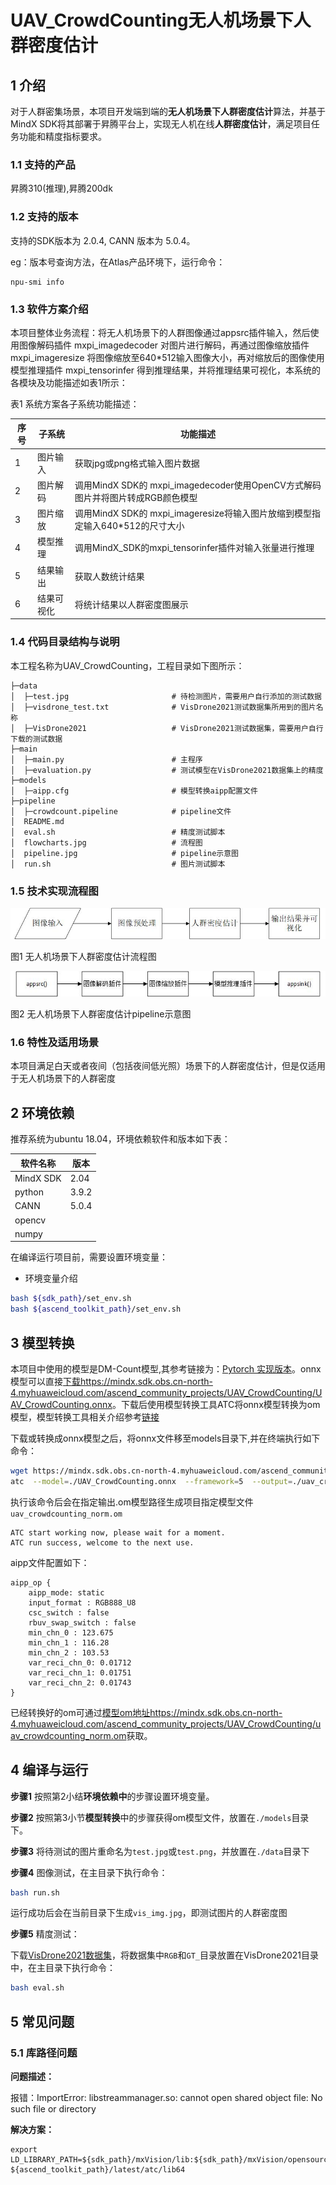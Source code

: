 # UAV_CrowdCounting无人机场景下人群密度估计

## 1 介绍
对于人群密集场景，本项目开发端到端的**无人机场景下人群密度估计**算法，并基于MindX SDK将其部署于昇腾平台上，实现无人机在线**人群密度估计**，满足项目任务功能和精度指标要求。

### 1.1 支持的产品

昇腾310(推理),昇腾200dk

### 1.2 支持的版本

支持的SDK版本为 2.0.4, CANN 版本为 5.0.4。

eg：版本号查询方法，在Atlas产品环境下，运行命令：

```
npu-smi info
```



### 1.3 软件方案介绍

本项目整体业务流程：将无人机场景下的人群图像通过appsrc插件输入，然后使用图像解码插件 mxpi_imagedecoder 对图片进行解码，再通过图像缩放插件 mxpi_imageresize 将图像缩放至640\*512输入图像大小，再对缩放后的图像使用模型推理插件 mxpi_tensorinfer 得到推理结果，并将推理结果可视化，本系统的各模块及功能描述如表1所示：

表1 系统方案各子系统功能描述：


| 序号 | 子系统       | 功能描述                                                                    |
| ---- | ----------- | -------------------------------------------------------------------------- |
| 1    | 图片输入    | 获取jpg或png格式输入图片数据                                                     |
| 2    | 图片解码    | 调用MindX SDK的 mxpi_imagedecoder使用OpenCV方式解码图片并将图片转成RGB颜色模型      |
| 3    | 图片缩放    | 调用MindX SDK的 mxpi_imageresize将输入图片放缩到模型指定输入640*512的尺寸大小       |
| 4    | 模型推理    | 调用MindX_SDK的mxpi_tensorinfer插件对输入张量进行推理                            |
| 5    | 结果输出    | 获取人数统计结果                                                              |
| 6    | 结果可视化  | 将统计结果以人群密度图展示                                                       |



### 1.4 代码目录结构与说明

本工程名称为UAV_CrowdCounting，工程目录如下图所示：

```
├─data
│  ├─test.jpg                       # 待检测图片，需要用户自行添加的测试数据
│  ├─visdrone_test.txt              # VisDrone2021测试数据集所用到的图片名称
│  ├─VisDrone2021                   # VisDrone2021测试数据集，需要用户自行下载的测试数据
├─main
│  ├─main.py                        # 主程序
│  ├─evaluation.py                  # 测试模型在VisDrone2021数据集上的精度
├─models
│  ├─aipp.cfg                       # 模型转换aipp配置文件
├─pipeline
│  ├─crowdcount.pipeline            # pipeline文件
│  README.md
│  eval.sh                          # 精度测试脚本
│  flowcharts.jpg                   # 流程图
│  pipeline.jpg                     # pipeline示意图
│  run.sh                           # 图片测试脚本
```



### 1.5 技术实现流程图

![pic](flowcharts.jpg)

图1 无人机场景下人群密度估计流程图

![pic](pipeline.jpg)

图2 无人机场景下人群密度估计pipeline示意图


### 1.6 特性及适用场景

本项目满足白天或者夜间（包括夜间低光照）场景下的人群密度估计，但是仅适用于无人机场景下的人群密度

## 2 环境依赖


推荐系统为ubuntu 18.04，环境依赖软件和版本如下表：

| 软件名称    | 版本   |
| ---------- | ------ |
| MindX SDK  |   2.04 |
|   python   |  3.9.2 |
|    CANN    |  5.0.4 |
|   opencv   |        |
|    numpy   |        |

在编译运行项目前，需要设置环境变量：

- 环境变量介绍

```bash
bash ${sdk_path}/set_env.sh
bash ${ascend_toolkit_path}/set_env.sh
```

## 3 模型转换

本项目中使用的模型是DM-Count模型,其参考链接为：[Pytorch 实现版本](https://github.com/cvlab-stonybrook/DM-Count)。onnx模型可以直接[下载https://mindx.sdk.obs.cn-north-4.myhuaweicloud.com/ascend_community_projects/UAV_CrowdCounting/UAV_CrowdCounting.onnx](https://mindx.sdk.obs.cn-north-4.myhuaweicloud.com/ascend_community_projects/UAV_CrowdCounting/UAV_CrowdCounting.onnx)。下载后使用模型转换工具ATC将onnx模型转换为om模型，模型转换工具相关介绍参考[链接](https://support.huaweicloud.com/tg-cannApplicationDev330/atlasatc_16_0005.html)

下载或转换成onnx模型之后，将onnx文件移至models目录下,并在终端执行如下命令：

```bash
wget https://mindx.sdk.obs.cn-north-4.myhuaweicloud.com/ascend_community_projects/UAV_CrowdCounting/UAV_CrowdCounting.onnx  --no-check-certificate
atc  --model=./UAV_CrowdCounting.onnx  --framework=5  --output=./uav_crowdcounting_norm   --soc_version=Ascend310   --input_shape="input:1,3,512,640"  --input_format=NCHW   --insert_op_conf=./aipp.cfg
```

执行该命令后会在指定输出.om模型路径生成项目指定模型文件`uav_crowdcounting_norm.om`

```
ATC start working now, please wait for a moment.
ATC run success, welcome to the next use.
```

aipp文件配置如下：

```
aipp_op {
    aipp_mode: static
    input_format : RGB888_U8
    csc_switch : false
    rbuv_swap_switch : false
    min_chn_0 : 123.675
    min_chn_1 : 116.28
    min_chn_2 : 103.53
    var_reci_chn_0: 0.01712
    var_reci_chn_1: 0.01751
    var_reci_chn_2: 0.01743
}
```

已经转换好的om可通过[模型om地址https://mindx.sdk.obs.cn-north-4.myhuaweicloud.com/ascend_community_projects/UAV_CrowdCounting/uav_crowdcounting_norm.om](https://mindx.sdk.obs.cn-north-4.myhuaweicloud.com/ascend_community_projects/UAV_CrowdCounting/uav_crowdcounting_norm.om)获取。

## 4 编译与运行

**步骤1** 按照第2小结**环境依赖中**的步骤设置环境变量。

**步骤2** 按照第3小节**模型转换**中的步骤获得om模型文件，放置在`./models`目录下。

**步骤3** 将待测试的图片重命名为`test.jpg`或`test.png`，并放置在`./data`目录下

**步骤4** 图像测试，在主目录下执行命令：

```bash
bash run.sh
```

运行成功后会在当前目录下生成`vis_img.jpg`，即测试图片的人群密度图

**步骤5** 精度测试：

下载[VisDrone2021数据集](http://aiskyeye.com/download/crowd-counting_/)，将数据集中`RGB`和`GT_`目录放置在VisDrone2021目录中，在主目录下执行命令：
```bash
bash eval.sh
```

## 5 常见问题

### 5.1 库路径问题

**问题描述：**

报错：ImportError: libstreammanager.so: cannot open shared object file: No such file or directory

**解决方案：**

```
export LD_LIBRARY_PATH=${sdk_path}/mxVision/lib:${sdk_path}/mxVision/opensource/lib: ${ascend_toolkit_path}/latest/atc/lib64
```